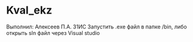 # Kval_ekz
Выполнил: Алексеев П.А. 31ИС
Запустить .exe файл в папке /bin, либо открыть sln файл через Visual studio
